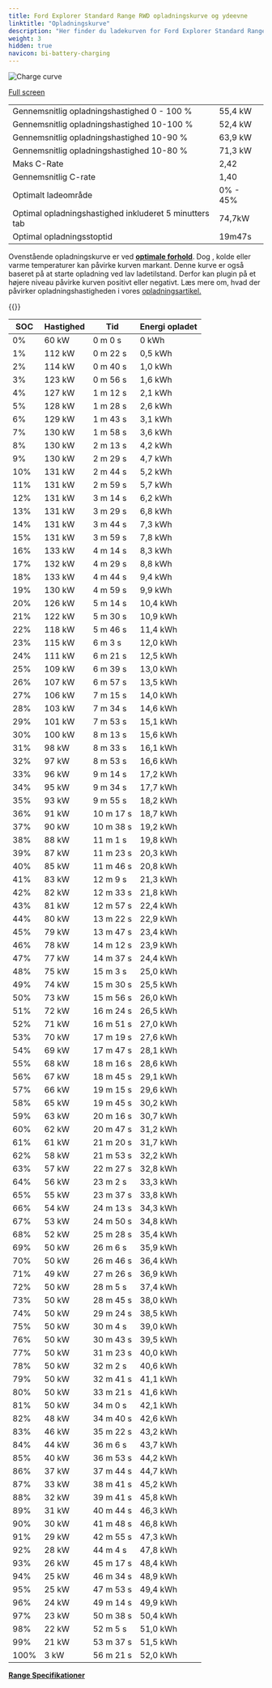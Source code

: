 ```yaml
---
title: Ford Explorer Standard Range RWD opladningskurve og ydeevne
linktitle: "Opladningskurve"
description: "Her finder du ladekurven for Ford Explorer Standard Range RWD."
weight: 3
hidden: true
navicon: bi-battery-charging
---
```

<!-- markdownlint-disable MD033 -->
<img src="/images/models/ford/explorer/explorer_standard_range_rwd/chargingcurve.svg" alt="Charge curve" class="img-fluid">

[Full screen](/images/models/ford/explorer/explorer_standard_range_rwd/chargingcurve.svg)


<table class="table table-striped border">
<tbody>
<tr>
<td>Gennemsnitlig opladningshastighed 0 - 100 %</td><td>55,4 kW</td>
</tr>
<tr>
<td>Gennemsnitlig opladningshastighed 10-100 %</td><td>52,4 kW</td>
</tr>
<tr>
<td>Gennemsnitlig opladningshastighed 10-90 %</td><td>63,9 kW</td>
</tr>
<tr>
<td>Gennemsnitlig opladningshastighed 10-80 %</td><td>71,3 kW</td>
</tr>
<tr>
<td>Maks C-Rate</td><td>2,42</td>
</tr>
<tr>
<td>Gennemsnitlig C-rate</td><td>1,40</td>
</tr>
<tr>
<td>Optimalt ladeområde</td><td>0% - 45%</td>
</tr>
<tr>
<td>Optimal opladningshastighed inkluderet 5 minutters tab</td><td>74,7kW</td>
</tr>
<tr>
<td>Optimal opladningsstoptid</td><td>19m47s</td>
</tr>
</tbody>
</table>


Ovenstående opladningskurve er ved **[optimale forhold](../../../../../technology/battery/charging/#temperatur)**. Dog , kolde eller varme temperaturer kan påvirke kurven markant. Denne kurve er også baseret på at starte opladning ved lav ladetilstand. Derfor kan plugin på et højere niveau påvirke kurven positivt eller negativt. Læs mere om, hvad der påvirker opladningshastigheden i vores [opladningsartikel.](../../../../../technology/battery/charging/)


{{<evkxdisplayaddarticle />}}
<table class="table table-striped border">
<thead>
<tr><th>SOC</th><th>Hastighed</th><th>Tid</th><th>Energi opladet</th></tr>
</thead>
<tbody>
<tr>
<td>0%</td><td>60 kW</td><td> 0 m 0 s </td><td>0 kWh </td>
</tr>
<tr>
<td>1%</td><td>112 kW</td><td> 0 m 22 s </td><td>0,5 kWh </td>
</tr>
<tr>
<td>2%</td><td>114 kW</td><td> 0 m 40 s </td><td>1,0 kWh </td>
</tr>
<tr>
<td>3%</td><td>123 kW</td><td> 0 m 56 s </td><td>1,6 kWh </td>
</tr>
<tr>
<td>4%</td><td>127 kW</td><td> 1 m 12 s </td><td>2,1 kWh </td>
</tr>
<tr>
<td>5%</td><td>128 kW</td><td> 1 m 28 s </td><td>2,6 kWh </td>
</tr>
<tr>
<td>6%</td><td>129 kW</td><td> 1 m 43 s </td><td>3,1 kWh </td>
</tr>
<tr>
<td>7%</td><td>130 kW</td><td> 1 m 58 s </td><td>3,6 kWh </td>
</tr>
<tr>
<td>8%</td><td>130 kW</td><td> 2 m 13 s </td><td>4,2 kWh </td>
</tr>
<tr>
<td>9%</td><td>130 kW</td><td> 2 m 29 s </td><td>4,7 kWh </td>
</tr>
<tr>
<td>10%</td><td>131 kW</td><td> 2 m 44 s </td><td>5,2 kWh </td>
</tr>
<tr>
<td>11%</td><td>131 kW</td><td> 2 m 59 s </td><td>5,7 kWh </td>
</tr>
<tr>
<td>12%</td><td>131 kW</td><td> 3 m 14 s </td><td>6,2 kWh </td>
</tr>
<tr>
<td>13%</td><td>131 kW</td><td> 3 m 29 s </td><td>6,8 kWh </td>
</tr>
<tr>
<td>14%</td><td>131 kW</td><td> 3 m 44 s </td><td>7,3 kWh </td>
</tr>
<tr>
<td>15%</td><td>131 kW</td><td> 3 m 59 s </td><td>7,8 kWh </td>
</tr>
<tr>
<td>16%</td><td>133 kW</td><td> 4 m 14 s </td><td>8,3 kWh </td>
</tr>
<tr>
<td>17%</td><td>132 kW</td><td> 4 m 29 s </td><td>8,8 kWh </td>
</tr>
<tr>
<td>18%</td><td>133 kW</td><td> 4 m 44 s </td><td>9,4 kWh </td>
</tr>
<tr>
<td>19%</td><td>130 kW</td><td> 4 m 59 s </td><td>9,9 kWh </td>
</tr>
<tr>
<td>20%</td><td>126 kW</td><td> 5 m 14 s </td><td>10,4 kWh </td>
</tr>
<tr>
<td>21%</td><td>122 kW</td><td> 5 m 30 s </td><td>10,9 kWh </td>
</tr>
<tr>
<td>22%</td><td>118 kW</td><td> 5 m 46 s </td><td>11,4 kWh </td>
</tr>
<tr>
<td>23%</td><td>115 kW</td><td> 6 m 3 s </td><td>12,0 kWh </td>
</tr>
<tr>
<td>24%</td><td>111 kW</td><td> 6 m 21 s </td><td>12,5 kWh </td>
</tr>
<tr>
<td>25%</td><td>109 kW</td><td> 6 m 39 s </td><td>13,0 kWh </td>
</tr>
<tr>
<td>26%</td><td>107 kW</td><td> 6 m 57 s </td><td>13,5 kWh </td>
</tr>
<tr>
<td>27%</td><td>106 kW</td><td> 7 m 15 s </td><td>14,0 kWh </td>
</tr>
<tr>
<td>28%</td><td>103 kW</td><td> 7 m 34 s </td><td>14,6 kWh </td>
</tr>
<tr>
<td>29%</td><td>101 kW</td><td> 7 m 53 s </td><td>15,1 kWh </td>
</tr>
<tr>
<td>30%</td><td>100 kW</td><td> 8 m 13 s </td><td>15,6 kWh </td>
</tr>
<tr>
<td>31%</td><td>98 kW</td><td> 8 m 33 s </td><td>16,1 kWh </td>
</tr>
<tr>
<td>32%</td><td>97 kW</td><td> 8 m 53 s </td><td>16,6 kWh </td>
</tr>
<tr>
<td>33%</td><td>96 kW</td><td> 9 m 14 s </td><td>17,2 kWh </td>
</tr>
<tr>
<td>34%</td><td>95 kW</td><td> 9 m 34 s </td><td>17,7 kWh </td>
</tr>
<tr>
<td>35%</td><td>93 kW</td><td> 9 m 55 s </td><td>18,2 kWh </td>
</tr>
<tr>
<td>36%</td><td>91 kW</td><td> 10 m 17 s </td><td>18,7 kWh </td>
</tr>
<tr>
<td>37%</td><td>90 kW</td><td> 10 m 38 s </td><td>19,2 kWh </td>
</tr>
<tr>
<td>38%</td><td>88 kW</td><td> 11 m 1 s </td><td>19,8 kWh </td>
</tr>
<tr>
<td>39%</td><td>87 kW</td><td> 11 m 23 s </td><td>20,3 kWh </td>
</tr>
<tr>
<td>40%</td><td>85 kW</td><td> 11 m 46 s </td><td>20,8 kWh </td>
</tr>
<tr>
<td>41%</td><td>83 kW</td><td> 12 m 9 s </td><td>21,3 kWh </td>
</tr>
<tr>
<td>42%</td><td>82 kW</td><td> 12 m 33 s </td><td>21,8 kWh </td>
</tr>
<tr>
<td>43%</td><td>81 kW</td><td> 12 m 57 s </td><td>22,4 kWh </td>
</tr>
<tr>
<td>44%</td><td>80 kW</td><td> 13 m 22 s </td><td>22,9 kWh </td>
</tr>
<tr>
<td>45%</td><td>79 kW</td><td> 13 m 47 s </td><td>23,4 kWh </td>
</tr>
<tr>
<td>46%</td><td>78 kW</td><td> 14 m 12 s </td><td>23,9 kWh </td>
</tr>
<tr>
<td>47%</td><td>77 kW</td><td> 14 m 37 s </td><td>24,4 kWh </td>
</tr>
<tr>
<td>48%</td><td>75 kW</td><td> 15 m 3 s </td><td>25,0 kWh </td>
</tr>
<tr>
<td>49%</td><td>74 kW</td><td> 15 m 30 s </td><td>25,5 kWh </td>
</tr>
<tr>
<td>50%</td><td>73 kW</td><td> 15 m 56 s </td><td>26,0 kWh </td>
</tr>
<tr>
<td>51%</td><td>72 kW</td><td> 16 m 24 s </td><td>26,5 kWh </td>
</tr>
<tr>
<td>52%</td><td>71 kW</td><td> 16 m 51 s </td><td>27,0 kWh </td>
</tr>
<tr>
<td>53%</td><td>70 kW</td><td> 17 m 19 s </td><td>27,6 kWh </td>
</tr>
<tr>
<td>54%</td><td>69 kW</td><td> 17 m 47 s </td><td>28,1 kWh </td>
</tr>
<tr>
<td>55%</td><td>68 kW</td><td> 18 m 16 s </td><td>28,6 kWh </td>
</tr>
<tr>
<td>56%</td><td>67 kW</td><td> 18 m 45 s </td><td>29,1 kWh </td>
</tr>
<tr>
<td>57%</td><td>66 kW</td><td> 19 m 15 s </td><td>29,6 kWh </td>
</tr>
<tr>
<td>58%</td><td>65 kW</td><td> 19 m 45 s </td><td>30,2 kWh </td>
</tr>
<tr>
<td>59%</td><td>63 kW</td><td> 20 m 16 s </td><td>30,7 kWh </td>
</tr>
<tr>
<td>60%</td><td>62 kW</td><td> 20 m 47 s </td><td>31,2 kWh </td>
</tr>
<tr>
<td>61%</td><td>61 kW</td><td> 21 m 20 s </td><td>31,7 kWh </td>
</tr>
<tr>
<td>62%</td><td>58 kW</td><td> 21 m 53 s </td><td>32,2 kWh </td>
</tr>
<tr>
<td>63%</td><td>57 kW</td><td> 22 m 27 s </td><td>32,8 kWh </td>
</tr>
<tr>
<td>64%</td><td>56 kW</td><td> 23 m 2 s </td><td>33,3 kWh </td>
</tr>
<tr>
<td>65%</td><td>55 kW</td><td> 23 m 37 s </td><td>33,8 kWh </td>
</tr>
<tr>
<td>66%</td><td>54 kW</td><td> 24 m 13 s </td><td>34,3 kWh </td>
</tr>
<tr>
<td>67%</td><td>53 kW</td><td> 24 m 50 s </td><td>34,8 kWh </td>
</tr>
<tr>
<td>68%</td><td>52 kW</td><td> 25 m 28 s </td><td>35,4 kWh </td>
</tr>
<tr>
<td>69%</td><td>50 kW</td><td> 26 m 6 s </td><td>35,9 kWh </td>
</tr>
<tr>
<td>70%</td><td>50 kW</td><td> 26 m 46 s </td><td>36,4 kWh </td>
</tr>
<tr>
<td>71%</td><td>49 kW</td><td> 27 m 26 s </td><td>36,9 kWh </td>
</tr>
<tr>
<td>72%</td><td>50 kW</td><td> 28 m 5 s </td><td>37,4 kWh </td>
</tr>
<tr>
<td>73%</td><td>50 kW</td><td> 28 m 45 s </td><td>38,0 kWh </td>
</tr>
<tr>
<td>74%</td><td>50 kW</td><td> 29 m 24 s </td><td>38,5 kWh </td>
</tr>
<tr>
<td>75%</td><td>50 kW</td><td> 30 m 4 s </td><td>39,0 kWh </td>
</tr>
<tr>
<td>76%</td><td>50 kW</td><td> 30 m 43 s </td><td>39,5 kWh </td>
</tr>
<tr>
<td>77%</td><td>50 kW</td><td> 31 m 23 s </td><td>40,0 kWh </td>
</tr>
<tr>
<td>78%</td><td>50 kW</td><td> 32 m 2 s </td><td>40,6 kWh </td>
</tr>
<tr>
<td>79%</td><td>50 kW</td><td> 32 m 41 s </td><td>41,1 kWh </td>
</tr>
<tr>
<td>80%</td><td>50 kW</td><td> 33 m 21 s </td><td>41,6 kWh </td>
</tr>
<tr>
<td>81%</td><td>50 kW</td><td> 34 m 0 s </td><td>42,1 kWh </td>
</tr>
<tr>
<td>82%</td><td>48 kW</td><td> 34 m 40 s </td><td>42,6 kWh </td>
</tr>
<tr>
<td>83%</td><td>46 kW</td><td> 35 m 22 s </td><td>43,2 kWh </td>
</tr>
<tr>
<td>84%</td><td>44 kW</td><td> 36 m 6 s </td><td>43,7 kWh </td>
</tr>
<tr>
<td>85%</td><td>40 kW</td><td> 36 m 53 s </td><td>44,2 kWh </td>
</tr>
<tr>
<td>86%</td><td>37 kW</td><td> 37 m 44 s </td><td>44,7 kWh </td>
</tr>
<tr>
<td>87%</td><td>33 kW</td><td> 38 m 41 s </td><td>45,2 kWh </td>
</tr>
<tr>
<td>88%</td><td>32 kW</td><td> 39 m 41 s </td><td>45,8 kWh </td>
</tr>
<tr>
<td>89%</td><td>31 kW</td><td> 40 m 44 s </td><td>46,3 kWh </td>
</tr>
<tr>
<td>90%</td><td>30 kW</td><td> 41 m 48 s </td><td>46,8 kWh </td>
</tr>
<tr>
<td>91%</td><td>29 kW</td><td> 42 m 55 s </td><td>47,3 kWh </td>
</tr>
<tr>
<td>92%</td><td>28 kW</td><td> 44 m 4 s </td><td>47,8 kWh </td>
</tr>
<tr>
<td>93%</td><td>26 kW</td><td> 45 m 17 s </td><td>48,4 kWh </td>
</tr>
<tr>
<td>94%</td><td>25 kW</td><td> 46 m 34 s </td><td>48,9 kWh </td>
</tr>
<tr>
<td>95%</td><td>25 kW</td><td> 47 m 53 s </td><td>49,4 kWh </td>
</tr>
<tr>
<td>96%</td><td>24 kW</td><td> 49 m 14 s </td><td>49,9 kWh </td>
</tr>
<tr>
<td>97%</td><td>23 kW</td><td> 50 m 38 s </td><td>50,4 kWh </td>
</tr>
<tr>
<td>98%</td><td>22 kW</td><td> 52 m 5 s </td><td>51,0 kWh </td>
</tr>
<tr>
<td>99%</td><td>21 kW</td><td> 53 m 37 s </td><td>51,5 kWh </td>
</tr>
<tr>
<td>100%</td><td>3 kW</td><td> 56 m 21 s </td><td>52,0 kWh </td>
</tr>
</tbody>
</table>

<div class="mt-3 mb-3">
<a href="../rangeandconsumption/" class="text-decoration-none text-black">
<strong><i class="bi-arrow-left"></i> Range </strong>
</a>
<a href="../specifications/" class="text-decoration-none text-black float-end">
<strong>Specifikationer <i class="bi-arrow-right"></i></strong>
</a>
</div>

